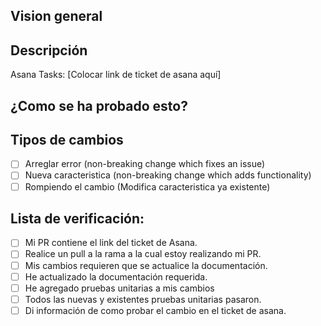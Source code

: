 ## Vision general

<!--- Colocar nombre del ticket aquí con su número de proyecto y ticket-->
<!--- Ejemplo Project_Number-Ticket_Number Ticket_Name -->

## Descripción

<!--- Describe los cambios con detalle. Por favor incluye capturas de pantalla si es posible -->
<!--- Colocar link del ticket de asana-->

Asana Tasks: [Colocar link de ticket de asana aquí]

## ¿Como se ha probado esto?

<!--- Por favor describe con detalle como fueron probados los cambios-->

## Tipos de cambios

<!--- Que tipos de cambios hace el codigo introducido? Coloca una  `x` en todas las cajas que aplica: -->

- [ ] Arreglar error (non-breaking change which fixes an issue)
- [ ] Nueva caracteristica (non-breaking change which adds functionality)
- [ ] Rompiendo el cambio (Modifica caracteristica ya existente)

## Lista de verificación:

<!--- Go over all the following points, and put an `x` in all the boxes that apply: -->

- [ ] Mi PR contiene el link del ticket de Asana.
- [ ] Realice un pull a la rama a la cual estoy realizando mi PR.
- [ ] Mis cambios requieren que se actualice la documentación.
- [ ] He actualizado la documentación requerida.
- [ ] He agregado pruebas unitarias a mis cambios
- [ ] Todos las nuevas y existentes pruebas unitarias pasaron.
- [ ] Di información de como probar el cambio en el ticket de asana.
